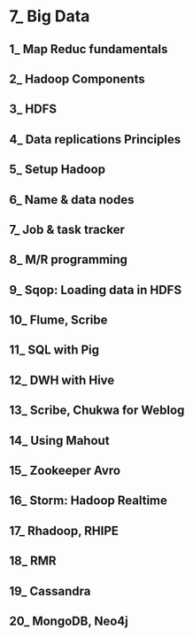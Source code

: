 # 7_ Big Data

## 1_ Map Reduc fundamentals

## 2_ Hadoop Components

## 3_ HDFS

## 4_ Data replications Principles

## 5_ Setup Hadoop

## 6_ Name & data nodes

## 7_ Job & task tracker

## 8_ M/R programming

## 9_ Sqop: Loading data in HDFS

## 10_ Flume, Scribe

## 11_ SQL with Pig

## 12_ DWH with Hive

## 13_ Scribe, Chukwa for Weblog

## 14_ Using Mahout

## 15_ Zookeeper Avro

## 16_ Storm: Hadoop Realtime

## 17_ Rhadoop, RHIPE

## 18_ RMR

## 19_ Cassandra

## 20_ MongoDB, Neo4j
